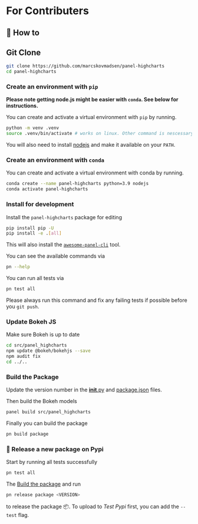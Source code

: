 # For Contributers

## 📙 How to

## Git Clone

```bash
git clone https://github.com/marcskovmadsen/panel-highcharts
cd panel-highcharts
```

### Create an environment with `pip`

**Please note getting node.js might be easier with `conda`. See below for instructions.**

You can create and activate a virtual environment with `pip` by running.

```bash
python -m venv .venv
source .venv/bin/activate # works on linux. Other command is nescessary for windows.
```

You will also need to install [nodejs](https://nodejs.org/en/) and make it available on your `PATH`.

### Create an environment with `conda`

You can create and activate a virtual environment with conda by running.

```bash
conda create --name panel-highcharts python=3.9 nodejs
conda activate panel-highcharts
```

### Install for development

Install the `panel-highcharts` package for editing

```bash
pip install pip -U
pip install -e .[all]
```

This will also install the [`awesome-panel-cli`](https://github.com/awesome-panel/awesome-panel-cli) tool.

You can see the available commands via

```bash
pn --help
```

You can run all tests via

```bash
pn test all
```

Please always run this command and fix any failing tests if possible before you `git push`.


### Update Bokeh JS

Make sure Bokeh is up to date

```bash
cd src/panel_highcharts
npm update @bokeh/bokehjs --save
npm audit fix
cd ../..
```

### Build the Package

Update the version number in the [__init__.py](src/panel_highcharts/__init__.py) and
[package.json](src/panel_highcharts/package.json) files.

Then build the Bokeh models

```bash
panel build src/panel_highcharts
```

Finally you can build the package

```bash
pn build package
```

### 🚢 Release a new package on Pypi

Start by running all tests successfully

```bash
pn test all
```

The [Build the package](#build-the-Package) and run

```bash
pn release package <VERSION>
```

to release the package 📦. To upload to *Test Pypi* first, you can add the `--test` flag.
